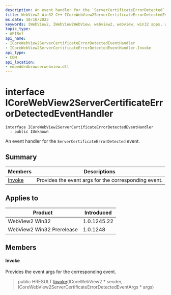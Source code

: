```yaml
---
description: An event handler for the `ServerCertificateErrorDetected` event.
title: WebView2 Win32 C++ ICoreWebView2ServerCertificateErrorDetectedEventHandler
ms.date: 10/10/2023
keywords: IWebView2, IWebView2WebView, webview2, webview, win32 apps, win32, edge, ICoreWebView2, ICoreWebView2Controller, browser control, edge html, ICoreWebView2ServerCertificateErrorDetectedEventHandler
topic_type: 
- APIRef
api_name:
- ICoreWebView2ServerCertificateErrorDetectedEventHandler
- ICoreWebView2ServerCertificateErrorDetectedEventHandler.Invoke
api_type:
- COM
api_location:
- embeddedbrowserwebview.dll
---
```


# interface ICoreWebView2ServerCertificateErrorDetectedEventHandler

```
interface ICoreWebView2ServerCertificateErrorDetectedEventHandler
  : public IUnknown
```

An event handler for the `ServerCertificateErrorDetected` event.

## Summary

 Members                        | Descriptions
--------------------------------|---------------------------------------------
[Invoke](#invoke) | Provides the event args for the corresponding event.

## Applies to

Product                         | Introduced
--------------------------------|---------------------------------------------
WebView2 Win32            |    1.0.1245.22
WebView2 Win32 Prerelease |    1.0.1248

## Members

#### Invoke

Provides the event args for the corresponding event.

> public HRESULT [Invoke](#invoke)(ICoreWebView2 * sender, ICoreWebView2ServerCertificateErrorDetectedEventArgs * args)

